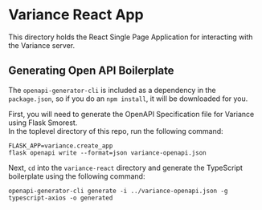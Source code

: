 # Variance React App
This directory holds the React Single Page Application for interacting with the Variance server.  


## Generating Open API Boilerplate
The `openapi-generator-cli` is included as a dependency in the `package.json`, so if you do an `npm install`, it will be downloaded for you.

First, you will need to generate the OpenAPI Specification file for Variance using Flask Smorest.  
In the toplevel directory of this repo, run the following command:  
```
FLASK_APP=variance.create_app
flask openapi write --format=json variance-openapi.json
```

Next, `cd` into the `variance-react` directory and generate the TypeScript boilerplate using the following command:
```
openapi-generator-cli generate -i ../variance-openapi.json -g typescript-axios -o generated
```
